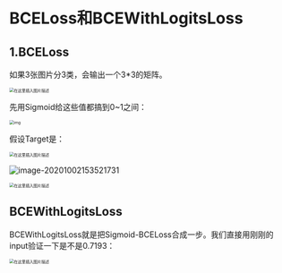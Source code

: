 # BCELoss和BCEWithLogitsLoss

## 1.BCELoss



如果3张图片分3类，会输出一个3*3的矩阵。

<img src="D:\Dev\typoraspace\notes\NLP\imgs\BCE\inputs" alt="在这里插入图片描述" style="zoom: 50%;" />

先用Sigmoid给这些值都搞到0~1之间：

<img src="D:\Dev\typoraspace\notes\NLP\imgs\BCE\sigmoid" alt="img" style="zoom:50%;" />

假设Target是：

<img src="D:\Dev\typoraspace\notes\NLP\imgs\BCE\target.png" alt="在这里插入图片描述" style="zoom: 50%;" />

![image-20201002153521731](D:\Dev\typoraspace\notes\NLP\imgs\BCE\计算过程.png)

<img src="D:\Dev\typoraspace\notes\NLP\imgs\BCE\验证" alt="在这里插入图片描述" style="zoom:50%;" />

## BCEWithLogitsLoss

BCEWithLogitsLoss就是把Sigmoid-BCELoss合成一步。我们直接用刚刚的input验证一下是不是0.7193：

<img src="D:\Dev\typoraspace\notes\NLP\imgs\BCE\BCEwithLogits" alt="在这里插入图片描述" style="zoom:50%;" />